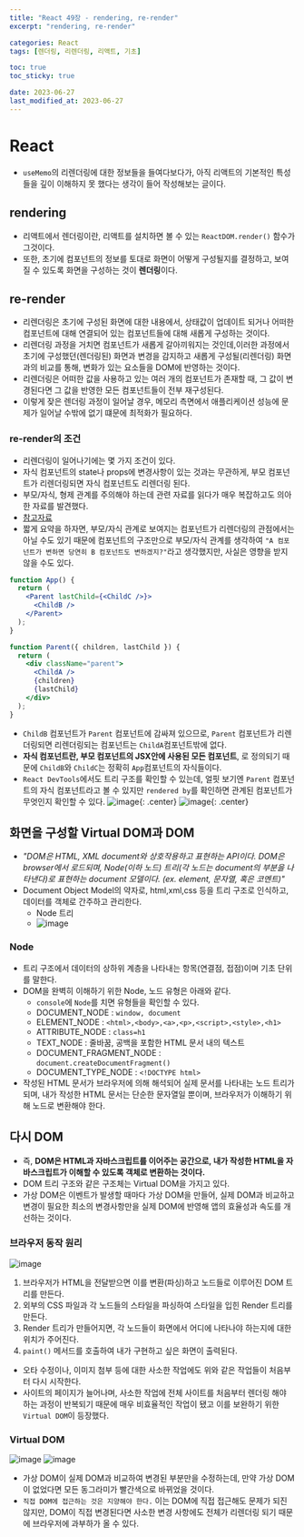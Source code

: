 ```yaml
---
title: "React 49장 - rendering, re-render"
excerpt: "rendering, re-render"

categories: React
tags: [렌더링, 리렌더링, 리액트, 기초]

toc: true
toc_sticky: true

date: 2023-06-27
last_modified_at: 2023-06-27
---
```


# React

- `useMemo`의 리렌더링에 대한 정보들을 들여다보다가, 아직 리액트의 기본적인 특성들을 깊이 이해하지 못 했다는 생각이 들어 작성해보는 글이다.

## rendering

- 리액트에서 렌더링이란, 리액트를 설치하면 볼 수 있는 `ReactDOM.render()` 함수가 그것이다.
- 또한, 초기에 컴포넌트의 정보를 토대로 화면이 어떻게 구성될지를 결정하고, 보여질 수 있도록 화면을 구성하는 것이 **렌더링**이다.

## re-render

- 리렌더링은 초기에 구성된 화면에 대한 내용에서, 상태값이 업데이트 되거나 어떠한 컴포넌트에 대해 연결되어 있는 컴포넌트들에 대해 새롭게 구성하는 것이다.
- 리렌더링 과정을 거치면 컴포넌트가 새롭게 갈아끼워지는 것인데,이러한 과정에서 초기에 구성했던(렌더링된) 화면과 변경을 감지하고 새롭게 구성될(리렌더링) 화면과의 비교를 통해, 변화가 있는 요소들을 DOM에 반영하는 것이다.
- 리렌더링은 어떠한 값을 사용하고 있는 여러 개의 컴포넌트가 존재할 때, 그 값이 변경된다면 그 값을 반영한 모든 컴포넌트들이 전부 재구성된다.
- 이렇게 잦은 렌더링 과정이 일어날 경우, 메모리 측면에서 애플리케이션 성능에 문제가 일어날 수밖에 없기 떄문에 최적화가 필요하다.

### re-render의 조건

- 리렌더링이 일어나기에는 몇 가지 조건이 있다.
- 자식 컴포넌트의 state나 props에 변경사항이 있는 것과는 무관하게, 부모 컴포넌트가 리렌더링되면 자식 컴포넌트도 리렌더링 된다.
- 부모/자식, 형제 관계를 주의해야 하는데 관련 자료를 읽다가 매우 복잡하고도 의아한 자료를 발견했다.
- [참고자료](https://velog.io/@mogulist/understanding-react-rerender-easily)
- 짧게 요약을 하자면, 부모/자식 관계로 보여지는 컴포넌트가 리렌더링의 관점에서는 아닐 수도 있기 때문에 컴포넌트의 구조만으로 부모/자식 관계를 생각하여 `"A 컴포넌트가 변하면 당연히 B 컴포넌트도 변하겠지?"`라고 생각했지만, 사실은 영향을 받지 않을 수도 있다.

```jsx
function App() {
  return (
    <Parent lastChild={<ChildC />}>
      <ChildB />
    </Parent>
  );
}

function Parent({ children, lastChild }) {
  return (
    <div className="parent">
      <ChildA />
      {children}
      {lastChild}
    </div>
  );
}
```

- `ChildB` 컴포넌트가 `Parent` 컴포넌트에 감싸져 있으므로, `Parent` 컴포넌트가 리렌더링되면 리렌더링되는 컴포넌트는 `ChildA`컴포넌트밖에 없다.
- **자식 컴포넌트란, 부모 컴포넌트의 JSX안에 사용된 모든 컴포넌트**, 로 정의되기 때문에 `ChildB`와 `ChildC`는 정확히 `App`컴포넌트의 자식들이다.
- `React DevTools`에서도 트리 구조를 확인할 수 있는데, 얼핏 보기엔 `Parent` 컴포넌트의 자식 컴포넌트라고 볼 수 있지만 `rendered by`를 확인하면 관계된 컴포넌트가 무엇인지 확인할 수 있다.
  ![image](https://velog.velcdn.com/images/mogulist/post/7f982312-305a-4670-aa17-ef0f6da37c37/image.png){: .center}
  ![image](https://velog.velcdn.com/images/mogulist/post/888d004a-f0c3-438c-b5c2-2547bfbded0c/image.png){: .center}

## 화면을 구성할 Virtual DOM과 DOM

- _"DOM은 HTML, XML document와 상호작용하고 표현하는 API이다. DOM은 browser에서 로드되며, Node(이하 노드) 트리(각 노드는 document의 부분을 나타낸다)로 표현하는 document 모델이다. (ex. element, 문자열, 혹은 코멘트)"_
- Document Object Model의 약자로, html,xml,css 등을 트리 구조로 인식하고, 데이터를 객체로 간주하고 관리한다.
  - Node 트리
  - ![image](https://github.com/choigirang/choigirang.github.io/assets/118104644/20584bcb-0102-4f7a-b01b-98cb6bbf9268)

### Node

- 트리 구조에서 데이터의 상하위 계층을 나타내는 항목(연결점, 접점)이며 기초 단위를 말한다.
- DOM을 완벽히 이해하기 위한 Node, 노드 유형은 아래와 같다.
  - `console`에 `Node`를 치면 유형들을 확인할 수 있다.
  - DOCUMENT_NODE : `window, document`
  - ELEMENT_NODE : `<html>,<body>,<a>,<p>,<script>,<style>,<h1>`
  - ATTRIBUTE_NODE : `class=h1`
  - TEXT_NODE : 줄바꿈, 공백을 포함한 HTML 문서 내의 텍스트
  - DOCUMENT_FRAGMENT_NODE : `document.createDocumentFragment()`
  - DOCUMENT_TYPE_NODE : `<!DOCTYPE html>`
- 작성된 HTML 문서가 브라우저에 의해 해석되어 실제 문서를 나타내는 노드 트리가 되며, 내가 작성한 HTML 문서는 단순한 문자열일 뿐이며, 브라우저가 이해하기 위해 노드로 변환해야 한다.

## 다시 DOM

- 즉, **DOM은 HTML과 자바스크립트를 이어주는 공간으로, 내가 작성한 HTML을 자바스크립트가 이해할 수 있도록 객체로 변환하는 것이다.**
- DOM 트리 구조와 같은 구조체는 Virtual DOM을 가지고 있다.
- 가상 DOM은 이벤트가 발생할 때마다 가상 DOM을 만들어, 실제 DOM과 비교하고 변경이 필요한 최소의 변경사항만을 실제 DOM에 반영해 앱의 효율성과 속도를 개선하는 것이다.

### 브라우저 동작 원리

![image](https://github.com/choigirang/choigirang.github.io/assets/118104644/b1f81d73-5385-440f-8573-0f437421be4c)

1. 브라우저가 HTML을 전달받으면 이를 변환(파싱)하고 노드들로 이루어진 DOM 트리를 만든다.
2. 외부의 CSS 파일과 각 노드들의 스타일을 파싱하여 스타일을 입힌 Render 트리를 만든다.
3. Render 트리가 만들어지면, 각 노드들이 화면에서 어디에 나타나야 하는지에 대한 위치가 주어진다.
4. `paint()` 메서드를 호출하여 내가 구현하고 싶은 화면이 출력된다.

- 오타 수정이나, 이미지 첨부 등에 대한 사소한 작업에도 위와 같은 작업들이 처음부터 다시 시작한다.
- 사이트의 페이지가 늘어나며, 사소한 작업에 전체 사이트를 처음부터 렌더링 해야 하는 과정이 반복되기 때문에 매우 비효율적인 작업이 됐고 이를 보완하기 위한 `Virtual DOM`이 등장했다.

### Virtual DOM

![image](https://github.com/choigirang/choigirang.github.io/assets/118104644/0653f086-9080-4305-8223-b88885362255)
![image](https://github.com/choigirang/choigirang.github.io/assets/118104644/1f28c6f9-b656-443f-9c56-203d4b557b42)

- 가상 DOM이 실제 DOM과 비교하여 변경된 부분만을 수정하는데, 만약 가상 DOM이 없었다면 모든 동그라미가 빨간색으로 바뀌었을 것이다.
- `직접 DOM에 접근하는 것은 지양해야 한다.` 이는 DOM에 직접 접근해도 문제가 되진 않지만, DOM이 직접 변경된다면 사소한 변경 사항에도 전체가 리렌더링 되기 때문에 브라우저에 과부하가 올 수 있다.
